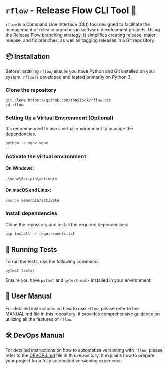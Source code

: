 # `rflow` - Release Flow CLI Tool 🚀

`rflow` is a Command Line Interface (CLI) tool designed to facilitate the management of release branches in software development projects. Using the Release Flow branching strategy. It simplifies creating release, major release, and fix branches, as well as tagging releases in a Git repository.

## 📦 Installation

Before installing `rflow`, ensure you have Python and Git installed on your system. `rflow` is developed and tested primarily on Python 3.

### Clone the repository
```bash
git clone https://github.com/tonylook/rflow.git
cd rflow
```
### Setting Up a Virtual Environment (Optional)

It's recommended to use a virtual environment to manage the dependencies.

```bash
python -m venv venv
````
### Activate the virtual environment
#### On Windows:
```.\venv\Scripts\activate```
#### On macOS and Linux:
```bash
source venv/bin/activate
```
### Install dependencies
Clone the repository and install the required dependencies:
```bash
pip install -r requirements.txt
```

## 🧪 Running Tests

To run the tests, use the following command:

```bash
pytest tests/
```
Ensure you have `pytest` and `pytest-mock` installed in your environment.

## 📘 User Manual

For detailed instructions on how to use `rflow`, please refer to the [MANUAL.md](MANUAL.md) file in this repository. It provides comprehensive guidance on utilizing all the features of `rflow`.

## 🛠️ DevOps Manual

For detailed instructions on how to automatize versioning with `rflow`, please refer to the [DEVOPS.md](DEVOPS.md) file in this repository. It explains how to prepare your project for a fully automated versioning experience.


